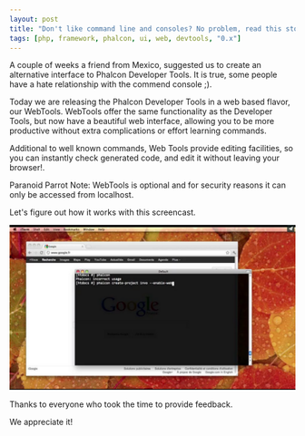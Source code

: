 ```yaml
---
layout: post
title: "Don't like command line and consoles? No problem, read this story"
tags: [php, framework, phalcon, ui, web, devtools, "0.x"]
---
```

A couple of weeks a friend from Mexico, suggested us to create an alternative interface to Phalcon Developer Tools. It is true, some people have a hate relationship with the commend console ;).

Today we are releasing the Phalcon Developer Tools in a web based flavor, our WebTools. WebTools offer the same functionality as the Developer Tools, but now have a beautiful web interface, allowing you to be more productive without extra complications or effort learning commands.

<!--more-->
Additional to well known commands, Web Tools provide editing facilities, so you can instantly check generated code, and edit it without leaving your browser!.

Paranoid Parrot Note: WebTools is optional and for security reasons it can only be accessed from localhost.

Let's figure out how it works with this screencast. 

[![Phalcon WebTools](/assets/files/2012-05-17-phalcon-webtools-screencast.png)](https://vimeo.com/42367665 "Phalcon WebTools - Click to Watch!")

Thanks to everyone who took the time to provide feedback. 

We appreciate it!

